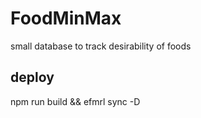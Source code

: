 # FoodMinMax
small database to track desirability of foods

## deploy

npm run build && efmrl sync -D
